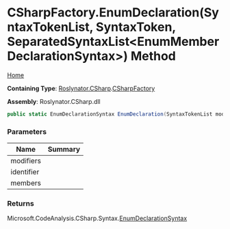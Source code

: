 # CSharpFactory\.EnumDeclaration\(SyntaxTokenList, SyntaxToken, SeparatedSyntaxList\<EnumMemberDeclarationSyntax>\) Method

[Home](../../../../README.md)

**Containing Type**: [Roslynator.CSharp](../../README.md)\.[CSharpFactory](../README.md)

**Assembly**: Roslynator\.CSharp\.dll

```csharp
public static EnumDeclarationSyntax EnumDeclaration(SyntaxTokenList modifiers, SyntaxToken identifier, SeparatedSyntaxList<EnumMemberDeclarationSyntax> members)
```

### Parameters

| Name | Summary |
| ---- | ------- |
| modifiers | |
| identifier | |
| members | |

### Returns

Microsoft\.CodeAnalysis\.CSharp\.Syntax\.[EnumDeclarationSyntax](https://docs.microsoft.com/en-us/dotnet/api/microsoft.codeanalysis.csharp.syntax.enumdeclarationsyntax)

